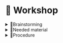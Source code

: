 # 🔧 Workshop

<details>
<summary>🔦Brainstorming</summary>
<ul>
  <li></li>
</ul>
</details>

<details>
<summary>🔦Needed material</summary>
<ul>
  <li></li>
</ul>
</details>

<details>
<summary>🔦Procedure</summary>
<ul>
  <li></li>
</ul>
</details>

